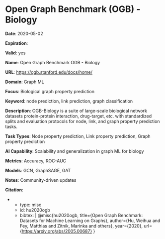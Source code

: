 # Open Graph Benchmark (OGB) - Biology

**Date**: 2020-05-02

**Expiration**: 

**Valid**: yes

**Name**: Open Graph Benchmark  OGB  - Biology

**URL**: https://ogb.stanford.edu/docs/home/

**Domain**: Graph ML

**Focus**: Biological graph property prediction

**Keyword**: node prediction, link prediction, graph classification

**Description**: OGB-Biology is a suite of large-scale biological network datasets  protein-protein interaction, drug-target, etc.  with standardized splits and evaluation protocols  for node, link, and graph property prediction tasks. 

**Task Types**: Node property prediction, Link property prediction, Graph property prediction

**AI Capability**: Scalability and generalization in graph ML for biology

**Metrics**: Accuracy, ROC-AUC

**Models**: GCN, GraphSAGE, GAT

**Notes**: Community-driven updates

**Citation**:

-
  - type: misc
  - id: hu2020ogb
  - bibtex: |
      @misc{hu2020ogb, title={Open Graph Benchmark: Datasets for Machine Learning on Graphs}, author={Hu, Weihua and Fey, Matthias and Zitnik, Marinka and others}, year={2020}, url={https://arxiv.org/abs/2005.00687} }

